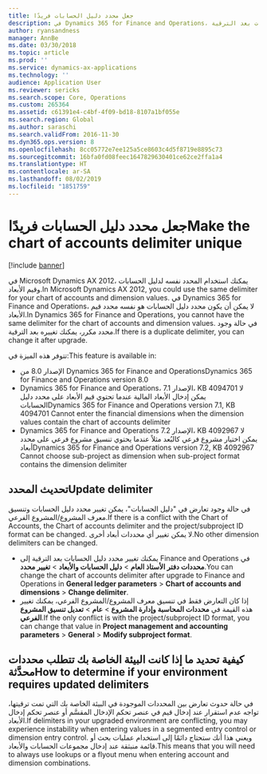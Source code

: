 ```yaml
---
title: جعل محدد دليل الحسابات فريدًا
description: في Dynamics 365 for Finance and Operations، لا يمكن أن يكون محدد دليل الحسابات هو نفسه محدد قيم الأبعاد. يجب عليك تغيير قيم المحددات بعد الترقية.
author: ryansandness
manager: AnnBe
ms.date: 03/30/2018
ms.topic: article
ms.prod: ''
ms.service: dynamics-ax-applications
ms.technology: ''
audience: Application User
ms.reviewer: sericks
ms.search.scope: Core, Operations
ms.custom: 265364
ms.assetid: c61391e4-c4bf-4f09-bd18-8107a1bf055e
ms.search.region: Global
ms.author: saraschi
ms.search.validFrom: 2016-11-30
ms.dyn365.ops.version: 8
ms.openlocfilehash: 8cc05772e7ee125a5ce8603c4d5f8719e8895c73
ms.sourcegitcommit: 16bfa0fd08feec1647829630401ce62ce2ffa1a4
ms.translationtype: HT
ms.contentlocale: ar-SA
ms.lasthandoff: 08/02/2019
ms.locfileid: "1851759"
---
```

# <a name="make-the-chart-of-accounts-delimiter-unique"></a><span data-ttu-id="ea108-104">جعل محدد دليل الحسابات فريدًا</span><span class="sxs-lookup"><span data-stu-id="ea108-104">Make the chart of accounts delimiter unique</span></span>

[!include [banner](../includes/banner.md)]

<span data-ttu-id="ea108-105">في Microsoft Dynamics AX 2012، يمكنك استخدام المحدد نفسه لدليل الحسابات وقيم الأبعاد.</span><span class="sxs-lookup"><span data-stu-id="ea108-105">In Microsoft Dynamics AX 2012, you could use the same delimiter for your chart of accounts and dimension values.</span></span> <span data-ttu-id="ea108-106">في Dynamics 365 for Finance and Operations، لا يمكن أن يكون محدد دليل الحسابات هو نفسه محدد قيم الأبعاد.</span><span class="sxs-lookup"><span data-stu-id="ea108-106">In Dynamics 365 for Finance and Operations, you cannot have the same delimiter for the chart of accounts and dimension values.</span></span> <span data-ttu-id="ea108-107">في حالة وجود محدد مكرر، يمكنك تغييره بعد الترقية.</span><span class="sxs-lookup"><span data-stu-id="ea108-107">If there is a duplicate delimiter, you can change it after upgrade.</span></span> 

<span data-ttu-id="ea108-108">تتوفر هذه الميزة في:</span><span class="sxs-lookup"><span data-stu-id="ea108-108">This feature is available in:</span></span>
- <span data-ttu-id="ea108-109">الإصدار 8.0 من Dynamics 365 for Finance and Operations</span><span class="sxs-lookup"><span data-stu-id="ea108-109">Dynamics 365 for Finance and Operations version 8.0</span></span>
- <span data-ttu-id="ea108-110">Dynamics 365 for Finance and Operations، الإصدار 7.1، KB 4094701 لا يمكن إدخال الأبعاد المالية عندما تحتوي قيم الأبعاد على محدد دليل الحسابات</span><span class="sxs-lookup"><span data-stu-id="ea108-110">Dynamics 365 for Finance and Operations version 7.1, KB 4094701 Cannot enter the financial dimensions when the dimension values contain the chart of accounts delimiter</span></span>
- <span data-ttu-id="ea108-111">Dynamics 365 for Finance and Operations الإصدار 7.2، KB 4092967 لا يمكن اختيار مشروع فرعي كالبُعد مثلاً عندما يحتوي تنسيق مشروع فرعي على محدد أبعاد</span><span class="sxs-lookup"><span data-stu-id="ea108-111">Dynamics 365 for Finance and Operations version 7.2, KB 4092967 Cannot choose sub-project as dimension when sub-project format contains the dimension delimiter</span></span>

## <a name="update-delimiter"></a><span data-ttu-id="ea108-112">تحديث المحدد</span><span class="sxs-lookup"><span data-stu-id="ea108-112">Update delimiter</span></span>
<span data-ttu-id="ea108-113">في حالة وجود تعارض في "دليل الحسابات"، يمكن تغيير محدد دليل الحسابات وتنسيق معرف المشروع/المشروع الفرعي.</span><span class="sxs-lookup"><span data-stu-id="ea108-113">If there is a conflict with the Chart of Accounts, the Chart of accounts delimiter and the project/subproject ID format can be changed.</span></span> <span data-ttu-id="ea108-114">لا يمكن تغيير أي محددات أبعاد أخرى.</span><span class="sxs-lookup"><span data-stu-id="ea108-114">No other dimension delimiters can be changed.</span></span> 
- <span data-ttu-id="ea108-115">يمكنك تغيير محدد دليل الحسابات بعد الترقية إلى Finance and Operations في **محددات دفتر الأستاذ العام** > **دليل الحسابات والأبعاد** > **تغيير محدد**.</span><span class="sxs-lookup"><span data-stu-id="ea108-115">You can change the chart of accounts delimiter after upgrade to Finance and Operations in **General ledger parameters** > **Chart of accounts and dimensions** > **Change delimiter**.</span></span> 
- <span data-ttu-id="ea108-116">إذا كان التعارض فقط في تنسيق معرف المشروع/المشروع الفرعي، يمكنك تغيير هذه القيمة في **محددات المحاسبة وإدارة المشروع** > **عام** > **تعديل تنسيق المشروع الفرعي**.</span><span class="sxs-lookup"><span data-stu-id="ea108-116">If the only conflict is with the project/subproject ID format, you can change that value in **Project management and accounting parameters** > **General** > **Modify subproject format**.</span></span> 

## <a name="how-to-determine-if-your-environment-requires-updated-delimiters"></a><span data-ttu-id="ea108-117">كيفية تحديد ما إذا كانت البيئة الخاصة بك تتطلب محددات محدَّثة</span><span class="sxs-lookup"><span data-stu-id="ea108-117">How to determine if your environment requires updated delimiters</span></span> 
<span data-ttu-id="ea108-118">في حالة حدوث تعارض بين المحددات الموجودة في البيئة الخاصة بك التي تمت ترقيتها، تواجه عدم استقرار عند إدخال قيم في عنصر تحكم الإدخال المقسَّم أو عنصر تحكم إدخال الأبعاد.</span><span class="sxs-lookup"><span data-stu-id="ea108-118">If delimiters in your upgraded environment are conflicting, you may experience instability when entering values in a segmented entry control or dimension entry control.</span></span> <span data-ttu-id="ea108-119">ويعني هذا أنك ستحتاج دائمًا إلى استخدام عمليات بحث أو قائمة منبثقة عند إدخال مجموعات الحسابات والأبعاد.</span><span class="sxs-lookup"><span data-stu-id="ea108-119">This means that you will need to always use lookups or a flyout menu when entering account and dimension combinations.</span></span>
